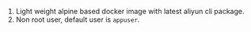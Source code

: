 1. Light weight alpine based docker image with latest aliyun cli package.
2. Non root user, default user is `appuser`.